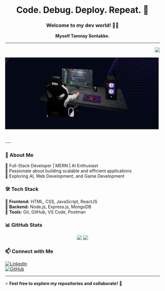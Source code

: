 <h1 align="center">Code. Debug. Deploy. Repeat. 🔄</h1>
<h3 align="center">Welcome to my dev world! 👨‍💻</h3>
<p align="center">
  <b>Myself Tanmay Sontakke.</b>
</p>

---

<p align="right">
  <img src="https://www.elegantthemes.com/blog/wp-content/uploads/2018/12/top11.png" width="500"/>
</p>
<p align="left">
  <img src="./Primg.png" width="500"/>
</p>
<br/>
---

### 🚀 About Me
🔹 Full-Stack Developer | MERN | AI Enthusiast  
🔹 Passionate about building scalable and efficient applications  
🔹 Exploring AI, Web Development, and Game Development  

### 🛠 Tech Stack
🔹 **Frontend:** HTML, CSS, JavaScript, ReactJS  
🔹 **Backend:** Node.js, Express.js, MongoDB  
🔹 **Tools:** Git, GitHub, VS Code, Postman  

### 📊 GitHub Stats
<p align="center">
  <img src="https://github-readme-stats.vercel.app/api?username=TanmaySontakke&show_icons=true&theme=radical" width="400">
  <img src="https://github-readme-streak-stats.herokuapp.com/?user=TanmaySontakke&theme=radical" width="400">
</p>

### 📫 Connect with Me  
[![LinkedIn](https://img.shields.io/badge/LinkedIn-0077B5?style=for-the-badge&logo=linkedin&logoColor=white)](https://www.linkedin.com/in/tanmay-sontakke)  
[![GitHub](https://img.shields.io/badge/GitHub-000?style=for-the-badge&logo=github&logoColor=white)](https://github.com/TanmaySontakke)

---

⭐ **Feel free to explore my repositories and collaborate!** 🚀
